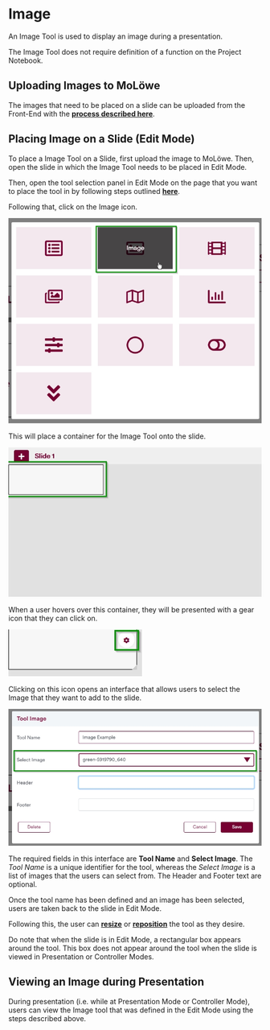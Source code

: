 # Image

An Image Tool is used to display an image during a presentation.

The Image Tool does not require definition of a function on the Project Notebook.

## **Uploading Images to MoLöwe**

The images that need to be placed on a slide can be uploaded from the Front-End with the [**process described here**](docs/02-the-interface/04_files.md#2-upload-a-new-file).

## **Placing Image on a Slide (Edit Mode)**

To place a Image Tool on a Slide, first upload the image to MoLöwe. Then, open the slide in which the Image Tool needs to be placed in Edit Mode.

Then, open the tool selection panel in Edit Mode on the page that you want to place the tool in by following steps outlined [**here**](docs/02-the-interface/05_slides.md#4-editing-slides-edit-mode).

Following that, click on the Image icon.

![](/img/doc/66_image.jpg)

This will place a container for the Image Tool onto the slide.

![](/img/doc/38_tool_field.jpg)

When a user hovers over this container, they will be presented with a gear icon that they can click on.

![](/img/doc/39_hover_tool_container.jpg)

Clicking on this icon opens an interface that allows users to select the Image that they want to add to the slide.

![](/img/doc/66_image_1.jpg)

The required fields in this interface are **Tool Name** and **Select Image**. The *Tool Name* is a unique identifier for the tool, whereas the *Select Image* is a list of images that the users can select from. The Header and Footer text are optional.

Once the tool name has been defined and an image has been selected, users are taken back to the slide in Edit Mode.

Following this, the user can [**resize**](00_overview.md#resize-a-tool) or [**reposition**](00_overview.md#reposition-a-tool) the tool as they desire.

Do note that when the slide is in Edit Mode, a rectangular box appears around the tool. This box does not appear around the tool when the slide is viewed in Presentation or Controller Modes.

## **Viewing an Image during Presentation**

During presentation (i.e. while at Presentation Mode or Controller Mode), users can view the Image tool that was defined in the Edit Mode using the steps described above.
